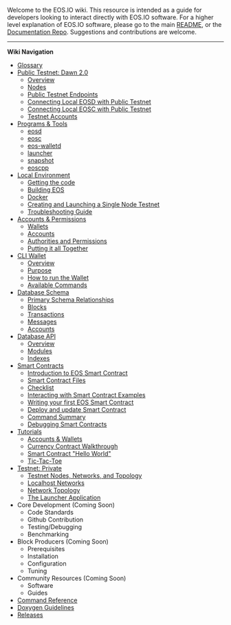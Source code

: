 Welcome to the EOS.IO wiki. This resource is intended as a guide for developers looking to interact directly with EOS.IO software. For a higher level explanation of EOS.IO software, please go to the main [README](https://github.com/EOSIO/eos), or the [Documentation Repo](https://github.com/EOSIO/Documentation). Suggestions and contributions are welcome.

---
**Wiki Navigation**

- [Glossary](Glossary)
- [Public Testnet: Dawn 2.0](Testnet%3A%20Public)
  * [Overview](Testnet%3A%20Public#overview)
  * [Nodes](Testnet%3A%20Public#nodes)
  * [Public Testnet Endpoints](Testnet%3A%20Public#public-testnet-endpoints)
  * [Connecting Local EOSD with Public Testnet](Testnet%3A%20Public#connecting-local-eosd-with-public-testnet)
  * [Connecting Local EOSC with Public Testnet](Testnet%3A%20Public#connecting-local-eosc-with-public-testnet)
  * [Testnet Accounts](Testnet%3A%20Public#accounts-on-testnet)
- [Programs & Tools](Programs-&-Tools)
  * [eosd](Programs-&-Tools#eosd)
  * [eosc](Programs-&-Tools#eosc)
  * [eos-walletd](Programs-&-Tools#eos-walletd)
  * [launcher](Programs-&-Tools#launcher)
  * [snapshot](Programs-&-Tools#snapshot)
  * [eoscpp](Programs-&-Tools#eoscpp)
- [Local Environment](Local-Environment)
  * [Getting the code](Local-Environment#1-getting-the-code)
  * [Building EOS](Local-Environment#2-building-eos)
  * [Docker](Local-Environment#3-docker)
  * [Creating and Launching a Single Node Testnet](Local-Environment#4-creating-and-launching-a-single-node-testnet)
  * [Troubleshooting Guide](Local-Environment#5-troubleshooting-guide)
- [Accounts & Permissions](Accounts%20%26%20Permissions)
  * [Wallets](Accounts%20%26%20Permissions#1-wallets)
  * [Accounts](Accounts%20%26%20Permissions#2-accounts)
  * [Authorities and Permissions](Accounts%20%26%20Permissions#3-authorities-and-permissions)
  * [Putting it all Together](Accounts%20%26%20Permissions#4-putting-it-all-together)
- [CLI Wallet](CLI%20Wallet)
  * [Overview](CLI%20Wallet#1-overview)
  * [Purpose](CLI%20Wallet#2-purpose)
  * [How to run the Wallet](CLI%20Wallet#3-how-to-run-the-wallet)
  - [Available Commands](CLI%20Wallet#4-available-commands)
- [Database Schema](Database%20Schema)
  * [Primary Schema Relationships](Database%20Schema#1-primary-schema-relationships)
  * [Blocks](Database%20Schema#2-blocks)
  * [Transactions](Database%20Schema#3-transaction)
  * [Messages](Database%20Schema#4-message)
  * [Accounts](Database%20Schema#5-accounts-collection)
- [Database API](Database%20API)
  * [Overview](Database%20API#1-overview)
  * [Modules](Database%20API#2-modules)
  * [Indexes](Database%20API#3-indexes)
- [Smart Contracts](Smart%20Contract)
  * [Introduction to EOS Smart Contract](Smart%20Contract#1-introduction-to-eos-smart-contract)
  * [Smart Contract Files](Smart%20Contract#2-smart-contract-files)
  * [Checklist](Smart%20Contract#3-checklist)
  * [Interacting with Smart Contract Examples](Smart%20Contract#4-interacting-with-smart-contract-examples)
  * [Writing your first EOS Smart Contract](Smart%20Contract#5-writing-your-first-eos-smart-contract)
  * [Deploy and update Smart Contract](Smart%20Contract#6-deploy-and-update-smart-contract)
  * [Command Summary](Smart%20Contract#7-command-summary)
  * [Debugging Smart Contracts](Smart%20Contract#8-debugging-smart-contract)
- [Tutorials](Tutorials)
  * [Accounts & Wallets](Tutorials#1-accounts--wallets)
  * [Currency Contract Walkthrough](Tutorials#2-currency-contract-walkthrough)
  * [Smart Contract "Hello World"](Tutorials#3-smart-contract-hello-world)
  * [Tic-Tac-Toe](Tutorials#4-tic-tac-toe)
- [Testnet: Private](Testnet%3A%20Private)
  * [Testnet Nodes, Networks, and Topology](Testnet%3A%20Private#testnet-nodes-networks-and-topology)
  * [Localhost Networks](Testnet%3A%20Private#localhost-networks)
  * [Network Topology](Testnet%3A%20Private#network-topology)
  * [The Launcher Application](Testnet%3A%20Private#the-launcher-application)
- Core Development (Coming Soon)
  * Code Standards
  * Github Contribution
  * Testing/Debugging
  * Benchmarking
- Block Producers (Coming Soon)
  * Prerequisites
  * Installation
  * Configuration
  * Tuning
- Community Resources (Coming Soon)
  * Software
  * Guides
- [Command Reference](Command%20Reference)
- [Doxygen Guidelines](Doxygen%20Guidelines)
- [Releases](Releases)